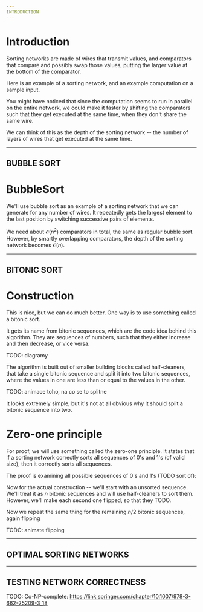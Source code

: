 ```yaml
---
INTRODUCTION
---
```


# Introduction
Sorting networks are made of wires that transmit values, and comparators that compare and possibly swap those values, putting the larger value at the bottom of the comparator.

Here is an example of a sorting network, and an example computation on a sample input.

You might have noticed that since the computation seems to run in parallel on the entire network, we could make it faster by shifting the comparators such that they get executed at the same time, when they don't share the same wire.

We can think of this as the depth of the sorting network -- the number of layers of wires that get executed at the same time.

---
BUBBLE SORT
---

# BubbleSort
We'll use bubble sort as an example of a sorting network that we can generate for any number of wires. It repeatedly gets the largest element to the last position by switching successive pairs of elements.

We need about $\mathcal{O}(n^2)$ comparators in total, the same as regular bubble sort. However, by smartly overlapping comparators, the depth of the sorting network becomes $\mathcal{O}(n)$.

---
BITONIC SORT
---

# Construction
This is nice, but we can do much better. One way is to use something called a bitonic sort.

It gets its name from bitonic sequences, which are the code idea behind this algorithm. They are sequences of numbers, such that they either increase and then decrease, or vice versa.

TODO: diagramy

The algorithm is built out of smaller building blocks called half-cleaners, that take a single bitonic sequence and split it into two bitonic sequences, where the values in one are less than or equal to the values in the other.

TODO: animace toho, na co se to splitne

It looks extremely simple, but it's not at all obvious why it should split a bitonic sequence into two.

# Zero-one principle
For proof, we will use something called the zero-one principle. It states that if a sorting network correctly sorts all sequences of 0's and 1's (of valid size), then it correctly sorts all sequences.

The proof is examining all possible sequences of 0's and 1's (TODO sort of):

Now for the actual construction -- we'll start with an unsorted sequence. We'll treat it as $n$ bitonic sequences and will use half-cleaners to sort them. However, we'll make each second one flipped, so that they TODO.

Now we repeat the same thing for the remaining $n/2$ bitonic sequences, again flipping 

TODO: animate flipping

---
OPTIMAL SORTING NETWORKS
---



---
TESTING NETWORK CORRECTNESS
---

TODO: Co-NP-complete: https://link.springer.com/chapter/10.1007/978-3-662-25209-3_18
